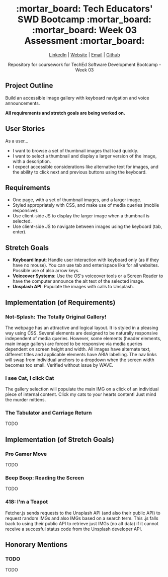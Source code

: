 <div align="center">
  <h1>:mortar_board: Tech Educators' SWD Bootcamp :mortar_board:<br/>:mortar_board: Week 03 Assessment :mortar_board:</h1>
  <p>
    <a href="http://www.LinkedIn.com/in/kevin-barr1988">LinkedIn</a> |
    <a href="http://kjb88.github.io">Website</a> |
    <a href="mailto:kevinbarr.business@gmail.com">Email</a> |
    <a href="https://github.com/KJB88">Github</a>
  </p>
<p>
  Repository for coursework for TechEd Software Development Bootcamp - Week 03
</p>
</div>
<section>
<h2>Project Outline</h2>
<p>Build an accessible image gallery with keyboard navigation and voice announcements.</p>
  <p><b>All requirements and stretch goals are being worked on.</b></p>
</section>
<section>
<h2>User Stories</h2>
  As a user...
<ul>
<li>I want to browse a set of thumbnail images that load quickly.</li>
  <li>I want to select a thumbnail and display a larger version of the image, with a description.</li>
  <li>I expect accessible considerations like alternative text for images, and the ability to click next and previous buttons using the keyboard.</li>
</ul>
</section>
<section>
<h2>Requirements</h2>
<ul>
<li>One page, with a set of thumbnail images, and a larger image.</li>
  <li>Styled appropriately with CSS, and make use of media queries (mobile responsive).</li>
  <li>Use client-side JS to display the larger image when a thumbnail is selected.</li>
  <li>Use client-side JS to navigate between images using the keyboard (tab, enter).</li>
</ul>
</section>
<section>
<h2>Stretch Goals</h2>
<ul>
<li><b>Keyboard Input</b>: Handle user interaction with keyboard only (as if they have no mouse). You can use tab and enter/space like for all websites. Possible use of also arrow keys.</li>
  <li><b>Voiceover Systems</b>: Use the OS's voiceover tools or a Screen Reader to have the computer announce the alt text of the selected image.</li>
  <li><b>Unsplash API</b>: Populate the images with calls to Unsplash.</li>
</ul>
</section>
<section>
<h2>Implementation (of Requirements)</h2>
  <h3>Not-Splash: The Totally Original Gallery!</h3>
  <p>The webpage has an attractive and logical layout. It is styled in a pleasing way using CSS. Several elements are designed to be naturally responsive independent of media queries. However, some elements (header elements, main image gallery) are forced to be responsive via media queries dependent on screen height and width. All images have alternate text, different titles and applicable elements have ARIA labelling. The nav links will swap from individual anchors to a dropdown when the screen width becomes too small. Verified without issue by WAVE.</p>
    <h3>I see Cat, I click Cat</h3>
  <p>The gallery selection will populate the main IMG on a click of an individual piece of internal content. Click my cats to your hearts content! Just mind the murder mittens.</p>
      <h3>The Tabulator and Carriage Return</h3>
  <p>TODO</p>
</section>
<section>
  <h2>Implementation (of Stretch Goals)</h2>
  <h3>Pro Gamer Move</h3>
  <p>TODO</p>
    <h3>Beep Boop: Reading the Screen</h3>
    <p>TODO</p>
      <h3>418: I'm a Teapot</h3>
      <p>Fetcher.js sends requests to the Unsplash API (and also their public API) to request random IMGs and also IMGs based on a search term. This .js falls back to using their public API to retrieve just IMGs (no alt data) if it cannot receive a succesful status code from the Unsplash developer API.</p>
</section>
<section>
  <h2>Honorary Mentions</h2>
  <h3>TODO</h3>
  TODO
</section>
